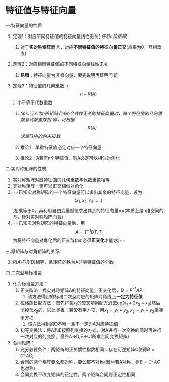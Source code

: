 # 特征值与特征向量

一.特征向量的性质

1. 定理1：对应不同特征值的特征向量线性无关( *任意n阶矩阵*)

   1. 对于**实对称矩阵**而言，对应**不同特征值的特征向量正交**(点乘为0，互相垂直)

2. 定理2：对应相同特征值的不同特征向量线性无关

   1. **易错**：特征向量为非零向量，要先说明再证明问题

3. 定理3：特征值的几何重数（$$n-R(A)$$）小于等于代数重数

   1.  *tips:当 A为n阶矩阵且有n个线性无关的特征向量时，每个特征值的几何重数与代数重数相	等，可根据$$R(A)$$求矩阵中的的未知数*

   2. 推论1：单重特征值必定对应一个特征向量

   3. 推论2：A若有n个特征值，则A必定可以相似对角化

二.实对称矩阵的性质

1. 实对称矩阵对应特征值的几何重数与代数重数相等
2. 实对称矩阵一定可以正交相似对角化
3. ==已知实对称矩阵的一个特征向量可以求出其余的特征向量，设为$$(x_{1},x_{2},x_{3}......)$$,相乘等于0，再利用自由变量赋值求出其余的特征向量==(本质上是n维空间的基，针对实对称矩阵而言)
4. ==已知实对称矩阵的特征向量后，用$$A=T^{-1}DT,T$$为将特征向量对角化后的正交阵(ps:必须**正交化**才能求)==

三.原矩阵与对角矩阵的关系

1. $R(A)$与$R(D)$相等，且矩阵的秩为A非零特征值的个数

四.二次型与标准型

1. 化为标准型方法：
   1. 正交阵法：找实对称矩阵A的特征向量，正交化后，$D=P^{-1}AP$
      1. 该方法得到的标准二次型对应的矩阵对角线上**一定为特征值**
   2. 拉格朗日配方法：首先将含$x_{1}$的交叉项用配方消去eg$(x_{1}+2x_{2}-x_{3})$然后消掉含$x_{2}$的，以此类推；若没有平方项，用$x_{1}=y_{1}+y_{2},  x_{2}=y_{1}-y_{2}$来凑平方项   
      1. 该方法得到的D不唯一且不一定为A对应特征值
   3. 初等变换法：将A和E按照列变换的方式，对A进行一次变换的同时再进行一次对应的列变换，最终A->D,E->C(所求合同变换矩阵)
2. 合同矩阵：
   1. 充分必要条件：两矩阵的正负惯性指数相同；存在可逆矩阵C使得$B=C^{T}AC$;
   2. 合同的两个矩阵要么都对称，要么都不对称(因为若A对称，则$B=C^{T}AC$也对称)
   3. 合同变换不改变矩阵的正定性，两个矩阵合同则正定性相同





